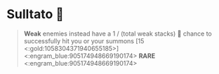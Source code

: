 # Sulltato 🥔
> __Weak__ enemies instead have a 1 / (total weak stacks) 🎲 chance to successfully hit you or your summons [15 <:gold:1058304371940655185>]
<:engram_blue:905174948669190174> __RARE__ <:engram_blue:905174948669190174>
